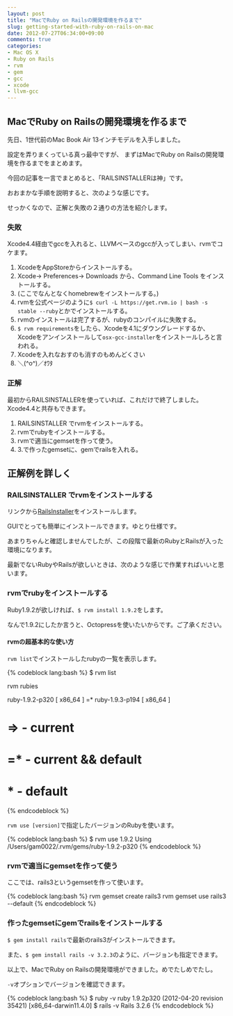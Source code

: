 ```yaml
---
layout: post
title: "MacでRuby on Railsの開発環境を作るまで"
slug: getting-started-with-ruby-on-rails-on-mac
date: 2012-07-27T06:34:00+09:00
comments: true
categories: 
- Mac OS X
- Ruby on Rails
- rvm
- gem
- gcc
- xcode
- llvm-gcc
---
```


## MacでRuby on Railsの開発環境を作るまで

先日、1世代前のMac Book Air 13インチモデルを入手しました。

設定を弄りまくっている真っ最中ですが、
まずはMacでRuby on Railsの開発環境を作るまでをまとめます。

今回の記事を一言でまとめると、「RAILSINSTALLERは神」です。

おおまかな手順を説明すると、次のような感じです。

せっかくなので、正解と失敗の２通りの方法を紹介します。

### 失敗

Xcode4.4経由でgccを入れると、LLVMベースのgccが入ってしまい、rvmでコケます。

1. XcodeをAppStoreからインストールする。
2. Xcode-> Preferences-> Downloads から、Command Line Tools をインストールする。
3. (ここでなんとなくhomebrewをインストールする。)
4. rvmを公式ページのように`$ curl -L https://get.rvm.io | bash -s stable --ruby`とかでインストールする。
5. rvmのインストールは完了するが、rubyのコンパイルに失敗する。
6. `$ rvm requirements`をしたら、Xcodeを4.1にダウングレードするか、Xcodeをアンインストールして`osx-gcc-installer`をインストールしろと言われる。
7. Xcodeを入れなおすのも消すのもめんどくさい
8. ＼(&#94;o&#94;)／ｵﾜﾀ

### 正解

最初からRAILSINSTALLERを使っていれば、これだけで終了しました。Xcode4.4と共存もできます。

1. RAILSINSTALLER でrvmをインストールする。
2. rvmでrubyをインストールする。
3. rvmで適当にgemsetを作って使う。
4. 3.で作ったgemsetに、gemでrailsを入れる。


## 正解例を詳しく

### RAILSINSTALLER でrvmをインストールする

リンクから[RailsInstaller](http://railsinstaller.org/#osx)をインストールします。

GUIでとっても簡単にインストールできます。ゆとり仕様です。

あまりちゃんと確認しませんでしたが、この段階で最新のRubyとRailsが入った環境になります。

最新でないRubyやRailsが欲しいときは、次のような感じで作業すればいいと思います。

### rvmでrubyをインストールする

Ruby1.9.2が欲しければ、`$ rvm install 1.9.2`をします。

なんで1.9.2にしたか言うと、Octopressを使いたいからです。ご了承ください。

#### rvmの超基本的な使い方

`rvm list`でインストールしたrubyの一覧を表示します。

{% codeblock lang:bash %}
$ rvm list

rvm rubies

ruby-1.9.2-p320 [ x86_64 ]
=* ruby-1.9.3-p194 [ x86_64 ]

# => - current
# =* - current && default
#  * - default
{% endcodeblock %}

`rvm use [version]`で指定したバージョンのRubyを使います。

{% codeblock lang:bash %}
$ rvm use 1.9.2
Using /Users/gam0022/.rvm/gems/ruby-1.9.2-p320
{% endcodeblock %}

### rvmで適当にgemsetを作って使う

ここでは、rails3というgemsetを作って使います。

{% codeblock lang:bash %}
rvm gemset create rails3
rvm gemset use rails3 --default
{% endcodeblock %}

### 作ったgemsetにgemでrailsをインストールする

`$ gem install rails`で最新のrails3がインストールできます。

また、`$ gem install rails -v 3.2.3`のように、バージョンも指定できます。

以上で、MacでRuby on Railsの開発環境ができました。めでたしめでたし。

`-v`オプションでバージョンを確認できます。

{% codeblock lang:bash %}
$ ruby -v
ruby 1.9.2p320 (2012-04-20 revision 35421) [x86_64-darwin11.4.0]
$ rails -v
Rails 3.2.6
{% endcodeblock %}
